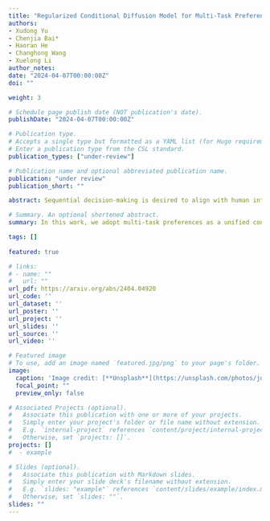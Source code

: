 ```yaml
---
title: "Regularized Conditional Diffusion Model for Multi-Task Preference Alignment."
authors:
- Xudong Yu
- Chenjia Bai*
- Haoran He
- Changhong Wang
- Xuelong Li
author_notes:
date: "2024-04-07T00:00:00Z"
doi: ""

weight: 3

# Schedule page publish date (NOT publication's date).
publishDate: "2024-04-07T00:00:00Z"

# Publication type.
# Accepts a single type but formatted as a YAML list (for Hugo requirements).
# Enter a publication type from the CSL standard.
publication_types: ["under-review"]

# Publication name and optional abbreviated publication name.
publication: "under review"
publication_short: ""

abstract: Sequential decision-making is desired to align with human intents and exhibit versatility across various tasks. Previous methods formulate it as a conditional generation process, utilizing return-conditioned diffusion models to directly model trajectory distributions. Nevertheless, the return-conditioned paradigm relies on pre-defined reward functions, facing challenges when applied in multi-task settings characterized by varying reward functions (versatility) and showing limited controllability concerning human preferences (alignment). In this work, we adopt multi-task preferences as a unified condition for both single- and multi-task decision-making, and propose preference representations aligned with preference labels. The learned representations are used to guide the conditional generation process of diffusion models, and we introduce an auxiliary objective to maximize the mutual information between representations and corresponding generated trajectories, improving alignment between trajectories and preferences. Extensive experiments in D4RL and Meta-World demonstrate that our method presents favorable performance in single- and multi-task scenarios, and exhibits superior alignment with preferences.

# Summary. An optional shortened abstract.
summary: In this work, we adopt multi-task preferences as a unified condition for both single- and multi-task decision-making, and propose preference representations aligned with preference labels.

tags: []
  
featured: true

# links:
# - name: ""
#   url: ""
url_pdf: https://arxiv.org/abs/2404.04920
url_code: ''
url_dataset: ''
url_poster: ''
url_project: ''
url_slides: ''
url_source: ''
url_video: ''

# Featured image
# To use, add an image named `featured.jpg/png` to your page's folder. 
image:
  caption: 'Image credit: [**Unsplash**](https://unsplash.com/photos/jdD8gXaTZsc)'
  focal_point: ""
  preview_only: false

# Associated Projects (optional).
#   Associate this publication with one or more of your projects.
#   Simply enter your project's folder or file name without extension.
#   E.g. `internal-project` references `content/project/internal-project/index.md`.
#   Otherwise, set `projects: []`.
projects: []
#  - example

# Slides (optional).
#   Associate this publication with Markdown slides.
#   Simply enter your slide deck's filename without extension.
#   E.g. `slides: "example"` references `content/slides/example/index.md`.
#   Otherwise, set `slides: ""`.
slides: ""
---
```

